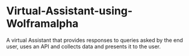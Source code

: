 # Virtual-Assistant-using-Wolframalpha
A virtual Assistant that provides responses to queries asked by the end user, uses an API and collects data and presents it to the user.
